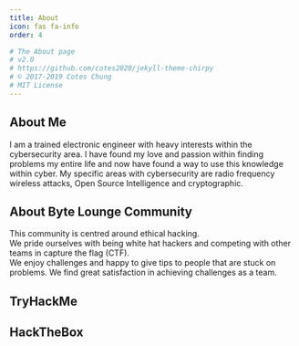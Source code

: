 ```yaml
---
title: About
icon: fas fa-info
order: 4

# The About page
# v2.0
# https://github.com/cotes2020/jekyll-theme-chirpy
# © 2017-2019 Cotes Chung
# MIT License
---
```



## About Me
I am a trained electronic engineer with heavy interests within the cybersecurity area.
I have found my love and passion within finding problems my entire life and now have found a way to use this knowledge within cyber. 
My specific areas with cybersecurity are radio frequency wireless attacks, Open Source Intelligence and cryptographic. 

## About Byte Lounge Community
This community is centred around ethical hacking.  
We pride ourselves with being white hat hackers and competing with other teams in capture the flag (CTF).  
We enjoy challenges and happy to give tips to people that are stuck on problems. We find great satisfaction in achieving challenges as a team.  


## TryHackMe
<script src="https://tryhackme.com/badge/842"></script>  

## HackTheBox
<script src="https://www.hackthebox.eu/badge/188874"></script>  


